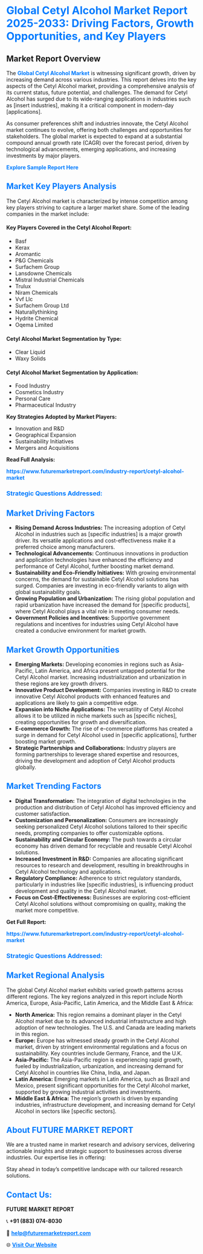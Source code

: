 <h1 style="color: #007BFF;">Global Cetyl Alcohol Market Report 2025-2033: Driving Factors, Growth Opportunities, and Key Players</h1>

<section id="overview">
<h2>Market Report Overview</h2>
<p>The <a href="https://www.futuremarketreport.com/industry-report/cetyl-alcohol-market" style="color: #007BFF; text-decoration: none;"><strong>Global Cetyl Alcohol Market</strong></a> is witnessing significant growth, driven by increasing demand across various industries. This report delves into the key aspects of the Cetyl Alcohol market, providing a comprehensive analysis of its current status, future potential, and challenges. The demand for Cetyl Alcohol has surged due to its wide-ranging applications in industries such as [insert industries], making it a critical component in modern-day [applications].</p>
<p>As consumer preferences shift and industries innovate, the Cetyl Alcohol market continues to evolve, offering both challenges and opportunities for stakeholders. The global market is expected to expand at a substantial compound annual growth rate (CAGR) over the forecast period, driven by technological advancements, emerging applications, and increasing investments by major players.</p>
</section>

<section id="overview">
<p><a href="https://www.futuremarketreport.com/request-sample/reportId=31536" style="color: #007BFF; text-decoration: none;"><strong>Explore Sample Report Here</strong></a></p>
</section>

<section id="key-players">
<h2 style="color: #007BFF;">Market Key Players Analysis</h2>
<p>The Cetyl Alcohol market is characterized by intense competition among key players striving to capture a larger market share. Some of the leading companies in the market include:</p>
<h4>Key Players Covered in the Cetyl Alcohol Report:</h4>
<ul><li>Basf</li><li>Kerax</li><li>Aromantic</li><li>P&amp;G Chemicals</li><li>Surfachem Group</li><li>Lansdowne Chemicals</li><li>Mistral Industrial Chemicals</li><li>Trulux</li><li>Niram Chemicals</li><li>Vvf Llc</li><li>Surfachem Group Ltd</li><li>Naturallythinking</li><li>Hydrite Chemical</li><li>Oqema Limited</li></ul>
<h4>Cetyl Alcohol Market Segmentation by Type:</h4>
<ul><li>Clear Liquid</li><li>Waxy Solids</li></ul>

<h4>Cetyl Alcohol Market Segmentation by Application:</h4>
<ul><li>Food Industry</li><li>Cosmetics Industry</li><li>Personal Care</li><li>Pharmaceutical Industry</li></ul>
<p><strong>Key Strategies Adopted by Market Players:</strong></p>
<ul>
<li>Innovation and R&D</li>
<li>Geographical Expansion</li>
<li>Sustainability Initiatives</li>
<li>Mergers and Acquisitions</li>
</ul>
</section>

<section>
<p><strong>Read Full Analysis: </strong></p><a href="https://www.futuremarketreport.com/industry-report/cetyl-alcohol-market" style="color: #007BFF; text-decoration: none;"><strong>https://www.futuremarketreport.com/industry-report/cetyl-alcohol-market</strong></a>
<h3 style="color: #007BFF;">Strategic Questions Addressed:</h3>
</section>

<section id="driving-factors">
<h2 style="color: #007BFF;">Market Driving Factors</h2>
<ul>
<li><strong>Rising Demand Across Industries:</strong> The increasing adoption of Cetyl Alcohol in industries such as [specific industries] is a major growth driver. Its versatile applications and cost-effectiveness make it a preferred choice among manufacturers.</li>
<li><strong>Technological Advancements:</strong> Continuous innovations in production and application technologies have enhanced the efficiency and performance of Cetyl Alcohol, further boosting market demand.</li>
<li><strong>Sustainability and Eco-Friendly Initiatives:</strong> With growing environmental concerns, the demand for sustainable Cetyl Alcohol solutions has surged. Companies are investing in eco-friendly variants to align with global sustainability goals.</li>
<li><strong>Growing Population and Urbanization:</strong> The rising global population and rapid urbanization have increased the demand for [specific products], where Cetyl Alcohol plays a vital role in meeting consumer needs.</li>
<li><strong>Government Policies and Incentives:</strong> Supportive government regulations and incentives for industries using Cetyl Alcohol have created a conducive environment for market growth.</li>
</ul>
</section>

<section id="growth-opportunities">
<h2 style="color: #007BFF;">Market Growth Opportunities</h2>
<ul>
<li><strong>Emerging Markets:</strong> Developing economies in regions such as Asia-Pacific, Latin America, and Africa present untapped potential for the Cetyl Alcohol market. Increasing industrialization and urbanization in these regions are key growth drivers.</li>
<li><strong>Innovative Product Development:</strong> Companies investing in R&D to create innovative Cetyl Alcohol products with enhanced features and applications are likely to gain a competitive edge.</li>
<li><strong>Expansion into Niche Applications:</strong> The versatility of Cetyl Alcohol allows it to be utilized in niche markets such as [specific niches], creating opportunities for growth and diversification.</li>
<li><strong>E-commerce Growth:</strong> The rise of e-commerce platforms has created a surge in demand for Cetyl Alcohol used in [specific applications], further boosting market growth.</li>
<li><strong>Strategic Partnerships and Collaborations:</strong> Industry players are forming partnerships to leverage shared expertise and resources, driving the development and adoption of Cetyl Alcohol products globally.</li>
</ul>
</section>

<section id="trending-factors">
<h2 style="color: #007BFF;">Market Trending Factors</h2>
<ul>
<li><strong>Digital Transformation:</strong> The integration of digital technologies in the production and distribution of Cetyl Alcohol has improved efficiency and customer satisfaction.</li>
<li><strong>Customization and Personalization:</strong> Consumers are increasingly seeking personalized Cetyl Alcohol solutions tailored to their specific needs, prompting companies to offer customizable options.</li>
<li><strong>Sustainability and Circular Economy:</strong> The push towards a circular economy has driven demand for recyclable and reusable Cetyl Alcohol solutions.</li>
<li><strong>Increased Investment in R&D:</strong> Companies are allocating significant resources to research and development, resulting in breakthroughs in Cetyl Alcohol technology and applications.</li>
<li><strong>Regulatory Compliance:</strong> Adherence to strict regulatory standards, particularly in industries like [specific industries], is influencing product development and quality in the Cetyl Alcohol market.</li>
<li><strong>Focus on Cost-Effectiveness:</strong> Businesses are exploring cost-efficient Cetyl Alcohol solutions without compromising on quality, making the market more competitive.</li>
</ul>
</section>

<section>
<p><strong>Get Full Report: </strong></p><a href="https://www.futuremarketreport.com/industry-report/cetyl-alcohol-market" style="color: #007BFF; text-decoration: none;"><strong>https://www.futuremarketreport.com/industry-report/cetyl-alcohol-market</strong></a>
<h3 style="color: #007BFF;">Strategic Questions Addressed:</h3>
</section>


<section id="regional-analysis">
<h2 style="color: #007BFF;">Market Regional Analysis</h2>
<p>The global Cetyl Alcohol market exhibits varied growth patterns across different regions. The key regions analyzed in this report include North America, Europe, Asia-Pacific, Latin America, and the Middle East & Africa:</p>
<ul>
<li><strong>North America:</strong> This region remains a dominant player in the Cetyl Alcohol market due to its advanced industrial infrastructure and high adoption of new technologies. The U.S. and Canada are leading markets in this region.</li>
<li><strong>Europe:</strong> Europe has witnessed steady growth in the Cetyl Alcohol market, driven by stringent environmental regulations and a focus on sustainability. Key countries include Germany, France, and the U.K.</li>
<li><strong>Asia-Pacific:</strong> The Asia-Pacific region is experiencing rapid growth, fueled by industrialization, urbanization, and increasing demand for Cetyl Alcohol in countries like China, India, and Japan.</li>
<li><strong>Latin America:</strong> Emerging markets in Latin America, such as Brazil and Mexico, present significant opportunities for the Cetyl Alcohol market, supported by growing industrial activities and investments.</li>
<li><strong>Middle East & Africa:</strong> The region’s growth is driven by expanding industries, infrastructure development, and increasing demand for Cetyl Alcohol in sectors like [specific sectors].</li>
</ul>
</section>

<footer>
<h2 style="color: #007BFF;">About FUTURE MARKET REPORT</h2>
<p>We are a trusted name in market research and advisory services, delivering actionable insights and strategic support to businesses across diverse industries. Our expertise lies in offering:</p>

<p>Stay ahead in today’s competitive landscape with our tailored research solutions.</p>

<h2 style="color: #007BFF;">Contact Us:</h2>
<p><strong>FUTURE MARKET REPORT</strong></p>
<p>📞 <strong>+91 (883) 074-8030</strong></p>
<p>📧 <strong><a href="mailto:help@futuremarketreport.com" style="color: #007BFF;">help@futuremarketreport.com</a></strong></p>
<p>🌐 <strong><a href="https://www.futuremarketreport.com/" style="color: #007BFF;">Visit Our Website</a></strong></p>
</footer>